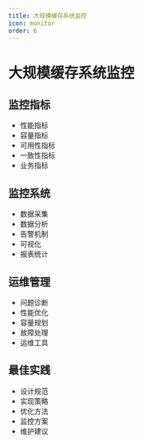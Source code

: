 ```yaml
---
title: 大规模缓存系统监控
icon: monitor
order: 6
---
```


# 大规模缓存系统监控

## 监控指标
- 性能指标
- 容量指标
- 可用性指标
- 一致性指标
- 业务指标

## 监控系统
- 数据采集
- 数据分析
- 告警机制
- 可视化
- 报表统计

## 运维管理
- 问题诊断
- 性能优化
- 容量规划
- 故障处理
- 运维工具

## 最佳实践
- 设计规范
- 实现策略
- 优化方法
- 监控方案
- 维护建议
